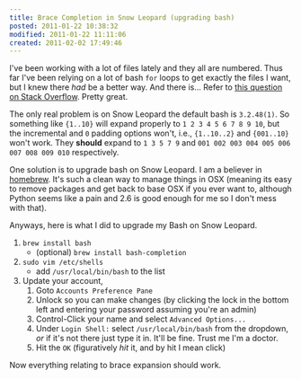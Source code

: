```yaml
---
title: Brace Completion in Snow Leopard (upgrading bash)
posted: 2011-01-22 10:38:32
modified: 2011-01-22 11:11:06
created: 2011-02-02 17:49:46
---
```


I've been working with a lot of files lately and they all are
numbered.  Thus far I've been relying on a lot of bash `for` loops to
get exactly the files I want, but I knew there *had* be a better way.
And there is... Refer to
[this question on Stack Overflow](http://superuser.com/questions/236484/list-files-numbered-in-a-specific-range).
Pretty great.

The only real problem is on Snow Leopard the default bash is
`3.2.48(1)`.  So something like `{1..10}` will expand properly to `1 2
3 4 5 6 7 8 9 10`, but the incremental and `0` padding options won't,
i.e., `{1..10..2}` and `{001..10}` won't work.  They **should** expand
to `1 3 5 7 9` and `001 002 003 004 005 006 007 008 009 010`
respectively.

One solution is to upgrade bash on Snow Leopard.  I am a believer in
[homebrew](https://github.com/mxcl/homebrew).  It's such a clean way
to manage things in OSX (meaning its easy to remove packages and get
back to base OSX if you ever want to, although Python seems like a
pain and 2.6 is good enough for me so I don't mess with that).

Anyways, here is what I did to upgrade my Bash on Snow Leopard.

1. `brew install bash`
    * (optional) `brew install bash-completion`
2. `sudo vim /etc/shells`
    * add `/usr/local/bin/bash` to the list
3. Update your account,
    1. Goto `Accounts Preference Pane`
    2. Unlock so you can make changes (by clicking the lock in the bottom left
       and entering your password assuming you're an admin)
    3. Control-Click your name and select `Advanced Options...`
    4. Under `Login Shell:` select `/usr/local/bin/bash` from the dropdown,
       *or* if it's not there just type it in.  It'll be fine.  Trust me I'm a
       doctor.
    5. Hit the `OK` (figuratively *hit* it, and by hit I mean click)

Now everything relating to brace expansion should work.
